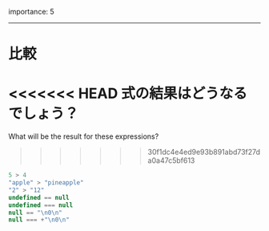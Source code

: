 importance: 5

---

# 比較

<<<<<<< HEAD
式の結果はどうなるでしょう？
=======
What will be the result for these expressions?
>>>>>>> 30f1dc4e4ed9e93b891abd73f27da0a47c5bf613

```js no-beautify
5 > 4
"apple" > "pineapple"
"2" > "12"
undefined == null
undefined === null
null == "\n0\n"
null === +"\n0\n"
```
